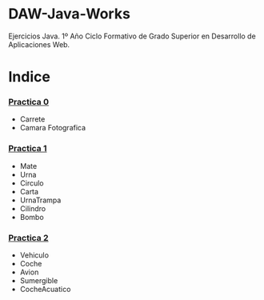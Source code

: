 # DAW-Java-Works
Ejercicios Java.
1º Año Ciclo Formativo de Grado Superior en Desarrollo de Aplicaciones Web.


<h1>Indice</h1>

<h3><a href="https://github.com/victorst79/DAW-Java-Works/wiki/Practica-0">Practica 0</a></h3>
<ul>
	<li>Carrete</li>
	<li>Camara Fotografica</li>
</ul>
<h3><a href="https://github.com/victorst79/DAW-Java-Works/wiki/Practica-1">Practica 1</a></h3>
<ul>
	<li>Mate</li>
	<li>Urna</li>
	<li>Circulo</li>
	<li>Carta</li>
	<li>UrnaTrampa</li>
	<li>Cilindro</li>
	<li>Bombo</li>
</ul>

<h3><a href="https://github.com/victorst79/DAW-Java-Works/wiki/Practica-2">Practica 2</a></h3>
<ul>
	<li>Vehiculo</li>
	<li>Coche</li>
	<li>Avion</li>
	<li>Sumergible</li>
	<li>CocheAcuatico</li>
</ul>

